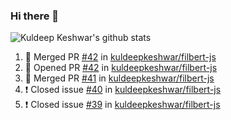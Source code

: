 ### Hi there 👋

<!--
**kuldeepkeshwar/kuldeepkeshwar** is a ✨ _special_ ✨ repository because its `README.md` (this file) appears on your GitHub profile.

Here are some ideas to get you started:

- 🔭 I’m currently working on ...
- 🌱 I’m currently learning ...
- 👯 I’m looking to collaborate on ...
- 🤔 I’m looking for help with ...
- 💬 Ask me about ...
- 📫 How to reach me: ...
- 😄 Pronouns: ...
- ⚡ Fun fact: ...
-->
![Kuldeep Keshwar's github stats](https://github-readme-stats.vercel.app/api?username=kuldeepkeshwar&show_icons=true)

<!--START_SECTION:activity-->
1. 🎉 Merged PR [#42](https://github.com//kuldeepkeshwar/filbert-js/pull/42) in [kuldeepkeshwar/filbert-js](https://github.com//kuldeepkeshwar/filbert-js)
2. 💪 Opened PR [#42](https://github.com//kuldeepkeshwar/filbert-js/pull/42) in [kuldeepkeshwar/filbert-js](https://github.com//kuldeepkeshwar/filbert-js)
3. 🎉 Merged PR [#41](https://github.com//kuldeepkeshwar/filbert-js/pull/41) in [kuldeepkeshwar/filbert-js](https://github.com//kuldeepkeshwar/filbert-js)
4. ❗️ Closed issue [#40](https://github.com//kuldeepkeshwar/filbert-js/issues/40) in [kuldeepkeshwar/filbert-js](https://github.com//kuldeepkeshwar/filbert-js)
5. ❗️ Closed issue [#39](https://github.com//kuldeepkeshwar/filbert-js/issues/39) in [kuldeepkeshwar/filbert-js](https://github.com//kuldeepkeshwar/filbert-js)
<!--END_SECTION:activity-->
